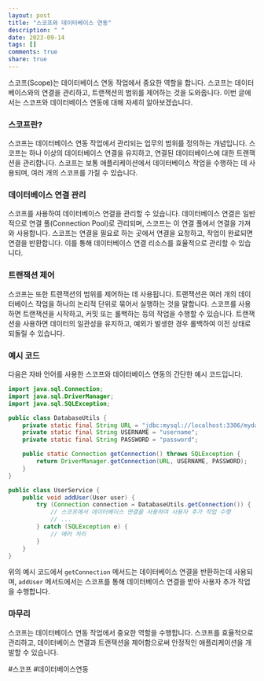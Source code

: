 ```yaml
---
layout: post
title: "스코프와 데이터베이스 연동"
description: " "
date: 2023-09-14
tags: []
comments: true
share: true
---
```


스코프(Scope)는 데이터베이스 연동 작업에서 중요한 역할을 합니다. 스코프는 데이터베이스와의 연결을 관리하고, 트랜잭션의 범위를 제어하는 것을 도와줍니다. 이번 글에서는 스코프와 데이터베이스 연동에 대해 자세히 알아보겠습니다.

### 스코프란?

스코프는 데이터베이스 연동 작업에서 관리되는 업무의 범위를 정의하는 개념입니다. 스코프는 하나 이상의 데이터베이스 연결을 유지하고, 연결된 데이터베이스에 대한 트랜잭션을 관리합니다. 스코프는 보통 애플리케이션에서 데이터베이스 작업을 수행하는 데 사용되며, 여러 개의 스코프를 가질 수 있습니다.

### 데이터베이스 연결 관리

스코프를 사용하여 데이터베이스 연결을 관리할 수 있습니다. 데이터베이스 연결은 일반적으로 연결 풀(Connection Pool)로 관리되며, 스코프는 이 연결 풀에서 연결을 가져와 사용합니다. 스코프는 연결을 필요로 하는 곳에서 연결을 요청하고, 작업이 완료되면 연결을 반환합니다. 이를 통해 데이터베이스 연결 리소스를 효율적으로 관리할 수 있습니다.

### 트랜잭션 제어

스코프는 또한 트랜잭션의 범위를 제어하는 데 사용됩니다. 트랜잭션은 여러 개의 데이터베이스 작업을 하나의 논리적 단위로 묶어서 실행하는 것을 말합니다. 스코프를 사용하면 트랜잭션을 시작하고, 커밋 또는 롤백하는 등의 작업을 수행할 수 있습니다. 트랜잭션을 사용하면 데이터의 일관성을 유지하고, 예외가 발생한 경우 롤백하여 이전 상태로 되돌릴 수 있습니다.

### 예시 코드

다음은 자바 언어를 사용한 스코프와 데이터베이스 연동의 간단한 예시 코드입니다.

```java
import java.sql.Connection;
import java.sql.DriverManager;
import java.sql.SQLException;

public class DatabaseUtils {
    private static final String URL = "jdbc:mysql://localhost:3306/mydatabase";
    private static final String USERNAME = "username";
    private static final String PASSWORD = "password";

    public static Connection getConnection() throws SQLException {
        return DriverManager.getConnection(URL, USERNAME, PASSWORD);
    }
}

public class UserService {
    public void addUser(User user) {
        try (Connection connection = DatabaseUtils.getConnection()) {
            // 스코프에서 데이터베이스 연결을 사용하여 사용자 추가 작업 수행
            // ...
        } catch (SQLException e) {
            // 에러 처리
        }
    }
}
```

위의 예시 코드에서 `getConnection` 메서드는 데이터베이스 연결을 반환하는데 사용되며, `addUser` 메서드에서는 스코프를 통해 데이터베이스 연결을 받아 사용자 추가 작업을 수행합니다.

### 마무리

스코프는 데이터베이스 연동 작업에서 중요한 역할을 수행합니다. 스코프를 효율적으로 관리하고, 데이터베이스 연결과 트랜잭션을 제어함으로써 안정적인 애플리케이션을 개발할 수 있습니다.

#스코프 #데이터베이스연동